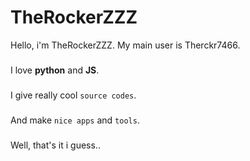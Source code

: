 # TheRockerZZZ

Hello, i'm TheRockerZZZ. My main user is Therckr7466.
###
I love **python** and **JS**.
###
I give really cool ``source codes``.
###
And make ``nice apps`` and ``tools``.
###
Well, that's it i guess..
###
